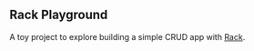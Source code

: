 
## Rack Playground

A toy project to explore building a simple CRUD app with
[Rack](https://github.com/rack/rack/wiki).
